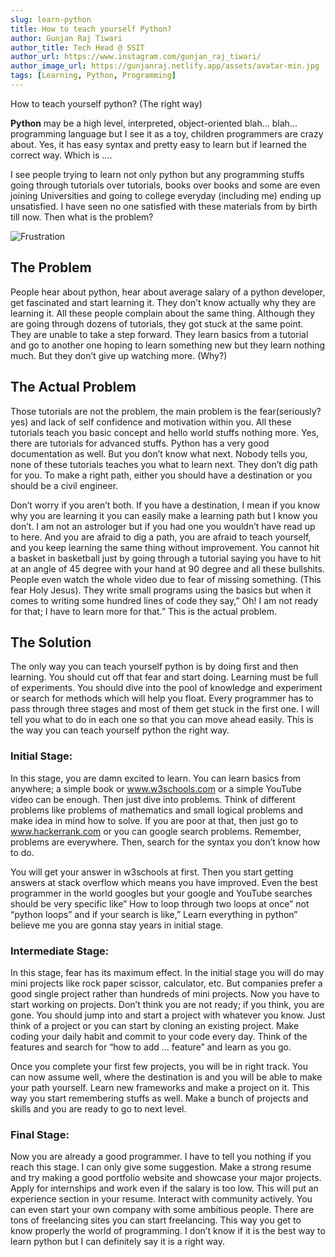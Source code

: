```yaml
---
slug: learn-python
title: How to teach yourself Python?
author: Gunjan Raj Tiwari
author_title: Tech Head @ SSIT
author_url: https://www.instagram.com/gunjan_raj_tiwari/
author_image_url: https://gunjanraj.netlify.app/assets/avatar-min.jpg
tags: [Learning, Python, Programming]
---
```


How to teach yourself python? (The right way)

**Python** may be a high level, interpreted, object-oriented blah… blah... programming language but I see it as a toy, children programmers are crazy about. Yes, it has easy syntax and pretty easy to learn but if learned the correct way. Which is ....

<!--truncate-->

I see people trying to learn not only python but any programming stuffs going through tutorials over tutorials, books over books and some are even joining Universities and going to college everyday (including me) ending up unsatisfied. I have seen no one satisfied with these materials from by birth till now. Then what is the problem?

![Frustration](https://images.unsplash.com/photo-1621252179027-94459d278660?ixid=MnwxMjA3fDB8MHxwaG90by1wYWdlfHx8fGVufDB8fHx8&ixlib=rb-1.2.1&auto=format&fit=crop&w=1050&q=80)

## The Problem

People hear about python, hear about average salary of a python developer, get fascinated and start learning it. They don’t know actually why they are learning it. All these people complain about the same thing. Although they are going through dozens of tutorials, they got stuck at the same point. They are unable to take a step forward. They learn basics from a tutorial and go to another one hoping to learn something new but they learn nothing much. But they don’t give up watching more. (Why?)

## The Actual Problem

Those tutorials are not the problem, the main problem is the fear(seriously?yes) and lack of self confidence and motivation within you. All these tutorials teach you basic concept and hello world stuffs nothing more. Yes, there are tutorials for advanced stuffs. Python has a very good documentation as well. But you don’t know what next. Nobody tells you, none of these tutorials teaches you what to learn next. They don’t dig path for you. To make a right path, either you should have a destination or you should be a civil engineer.

Don’t worry if you aren’t both. If you have a destination, I mean if you know why you are learning it you can easily make a learning path but I know you don’t. I am not an astrologer but if you had one you wouldn’t have read up to here. And you are afraid to dig a path, you are afraid to teach yourself, and you keep learning the same thing without improvement. You cannot hit a basket in basketball just by going through a tutorial saying you have to hit at an angle of 45 degree with your hand at 90 degree and all these bullshits. People even watch the whole video due to fear of missing something. (This fear Holy Jesus). They write small programs using the basics but when it comes to writing some hundred lines of code they say,” Oh! I am not ready for that; I have to learn more for that.” This is the actual problem.

## The Solution

The only way you can teach yourself python is by doing first and then learning. You should cut off that fear and start doing. Learning must be full of experiments. You should dive into the pool of knowledge and experiment or search for methods which will help you float.
Every programmer has to pass through three stages and most of them get stuck in the first one. I will tell you what to do in each one so that you can move ahead easily. This is the way you can teach yourself python the right way.

### Initial Stage:

In this stage, you are damn excited to learn. You can learn basics from anywhere; a simple book or www.w3schools.com or a simple YouTube video can be enough. Then just dive into problems. Think of different problems like problems of mathematics and small logical problems and make idea in mind how to solve. If you are poor at that, then just go to www.hackerrank.com or you can google search problems. Remember, problems are everywhere. Then, search for the syntax you don’t know how to do.

You will get your answer in w3schools at first. Then you start getting answers at stack overflow which means you have improved. Even the best programmer in the world googles but your google and YouTube searches should be very specific like” How to loop through two loops at once” not “python loops” and if your search is like,” Learn everything in python” believe me you are gonna stay years in initial stage.

### Intermediate Stage:

In this stage, fear has its maximum effect. In the initial stage you will do may mini projects like rock paper scissor, calculator, etc. But companies prefer a good single project rather than hundreds of mini projects. Now you have to start working on projects. Don’t think you are not ready; if you think, you are gone. You should jump into and start a project with whatever you know. Just think of a project or you can start by cloning an existing project. Make coding your daily habit and commit to your code every day. Think of the features and search for “how to add … feature” and learn as you go.

Once you complete your first few projects, you will be in right track. You can now assume well, where the destination is and you will be able to make your path yourself. Learn new frameworks and make a project on it. This way you start remembering stuffs as well. Make a bunch of projects and skills and you are ready to go to next level.

### Final Stage:

Now you are already a good programmer. I have to tell you nothing if you reach this stage. I can only give some suggestion. Make a strong resume and try making a good portfolio website and showcase your major projects. Apply for internships and work even if the salary is too low. This will put an experience section in your resume. Interact with community actively. You can even start your own company with some ambitious people. There are tons of freelancing sites you can start freelancing. This way you get to know properly the world of programming.
I don’t know if it is the best way to learn python but I can definitely say it is a right way.

